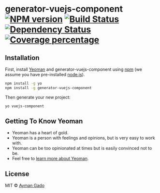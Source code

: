 # generator-vuejs-component [![NPM version][npm-image]][npm-url] [![Build Status][travis-image]][travis-url] [![Dependency Status][daviddm-image]][daviddm-url] [![Coverage percentage][coveralls-image]][coveralls-url]
> 

## Installation

First, install [Yeoman](http://yeoman.io) and generator-vuejs-component using [npm](https://www.npmjs.com/) (we assume you have pre-installed [node.js](https://nodejs.org/)).

```bash
npm install -g yo
npm install -g generator-vuejs-component
```

Then generate your new project:

```bash
yo vuejs-component
```

## Getting To Know Yeoman

 * Yeoman has a heart of gold.
 * Yeoman is a person with feelings and opinions, but is very easy to work with.
 * Yeoman can be too opinionated at times but is easily convinced not to be.
 * Feel free to [learn more about Yeoman](http://yeoman.io/).

## License

MIT © [Ayman Gado]()


[npm-image]: https://badge.fury.io/js/generator-vuejs-component.svg
[npm-url]: https://npmjs.org/package/generator-vuejs-component
[travis-image]: https://travis-ci.org/Webaty/generator-vuejs-component.svg?branch=master
[travis-url]: https://travis-ci.org/Webaty/generator-vuejs-component
[daviddm-image]: https://david-dm.org/Webaty/generator-vuejs-component.svg?theme=shields.io
[daviddm-url]: https://david-dm.org/Webaty/generator-vuejs-component
[coveralls-image]: https://coveralls.io/repos/Webaty/generator-vuejs-component/badge.svg
[coveralls-url]: https://coveralls.io/r/Webaty/generator-vuejs-component
